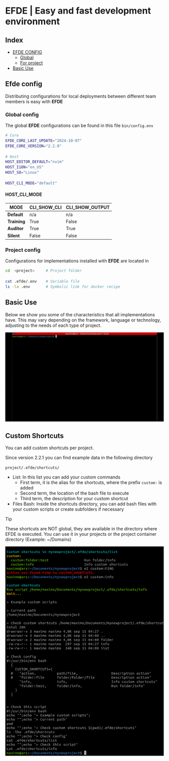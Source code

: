 # EFDE | Easy and fast development environment

## Index
- [EFDE CONFIG](#efde-config)
  - [Global](#global-config)
  - [For project](#project-config)
- [Basic Use](#basic-use)

## Efde config
Distributing configurations for local deployments between different team members is easy with **EFDE**

### Global config
The global **EFDE** configurations can be found in this file `bin/config.env`

```bash
# Core
EFDE_CORE_LAST_UPDATE="2024-10-07"
EFDE_CORE_VERSION="2.2.0"

# Host
HOST_EDITOR_DEFAULT="nvim"
HOST_I18N="en_US"
HOST_SO="Linux"
 
HOST_CLI_MODE="default"

```

#### HOST_CLI_MODE

| MODE         | CLI_SHOW_CLI            | CLI_SHOW_OUTPUT           |
|--------------|-------------------------|---------------------------|
| **Default**  | n/a                     | n/a                       |
| **Training** | True                    | False                     |
| **Auditor**  | True                    | True                      |
| **Silent**   | False                   | False                     |


### Project config
Configurations for implementations installed with **EFDE** are located in

```sh
cd  <project>     # Project folder

cat .efde/.env    # Variable file  
ls -la .env       # Symbolic link for docker recipe
```

## Basic Use 
Below we show you some of the characteristics that all implementations have. 
This may vary depending on the framework, language or technology, adjusting to the needs of each type of project.

![efde symfony use](../console/implemention/symfony/docs/media/use.gif)

## Custom Shortcuts
You can add custom shortcuts per project.

Since version 2.2.1 you can find example data in the following directory

`project/.efde/shortcuts/`
- List: In this list you can add your custom commands
  - First term, it is the alias for the shortcuts, where the prefix `custom:` is added
  - Second term, the location of the bash file to execute
  - Third term, the description for your custom shortcut
- Files Bash: Inside the shortcuts directory, you can add bash files with your custom scripts or create subfolders if necessary

> [!TIP]  
> These shortcuts are NOT global, they are available in the directory where EFDE is executed. You can use it in your projects or the project container directory (Example: ~/Domains)

![efde_shortcuts_custom.png](./media/efde_shortcuts_custom.png)